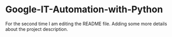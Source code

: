 # Google-IT-Automation-with-Python
For the second time I am editing the README file. Adding some more details about the project description.
